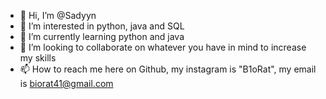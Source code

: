 - 👋 Hi, I’m @Sadyyn
- 👀 I’m interested in python, java and SQL
- 🌱 I’m currently learning python and java
- 💞️ I’m looking to collaborate on whatever you have in mind to increase my skills
- 📫 How to reach me here on Github, my instagram is "B1oRat", my email is biorat41@gmail.com


<!---
Sadyyn/Sadyyn is a ✨ special ✨ repository because its `README.md` (this file) appears on your GitHub profile.
You can click the Preview link to take a look at your changes.
--->
